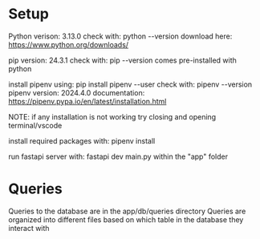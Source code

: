# Setup
Python verison:
    3.13.0
check with: python --version
download here: https://www.python.org/downloads/

pip version:
    24.3.1
check with: pip --version
comes pre-installed with python

install pipenv using:
    pip install pipenv --user
check with: pipenv --version
pipenv version: 2024.4.0
documentation: https://pipenv.pypa.io/en/latest/installation.html

NOTE: if any installation is not working try closing and opening terminal/vscode

install required packages with:
    pipenv install

run fastapi server with:
    fastapi dev main.py
within the "app" folder

# Queries
Queries to the database are in the app/db/queries directory
Queries are organized into different files based on which table in the database they interact with